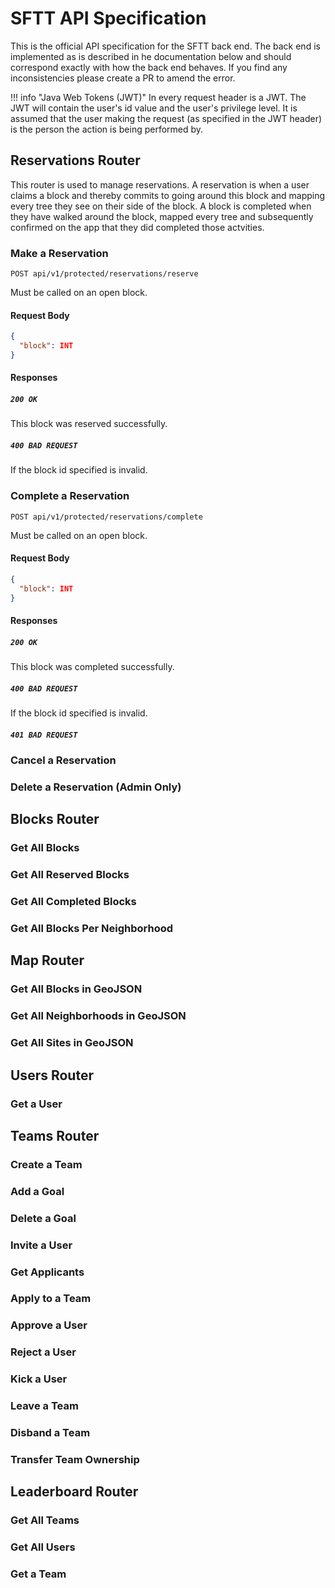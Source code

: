 # SFTT API Specification
This is the official API specification for the SFTT back end. The back end is implemented as is described in he documentation below and should correspond exactly with how the back end behaves. If you find any inconsistencies please create a PR to amend the error.

!!! info "Java Web Tokens (JWT)"
    In every request header is a JWT. The JWT will contain the user's id value and the user's privilege level.
    It is assumed that the user making the request (as specified in the JWT header) is the person the action is being performed by.

## Reservations Router
This router is used to manage reservations. A reservation is when a user claims a block and thereby commits to going around this block and mapping every tree they see on their side of the block. A block is completed when they have walked around the block, mapped every tree and subsequently confirmed on the app that they did completed those actvities.

### Make a Reservation

`POST api/v1/protected/reservations/reserve`

Must be called on an open block.

#### Request Body

```json
{
  "block": INT
}
```

#### Responses

##### `200 OK`
This block was reserved successfully.

##### `400 BAD REQUEST`
If the block id specified is invalid.

### Complete a Reservation

`POST api/v1/protected/reservations/complete`

Must be called on an open block.

#### Request Body

```json
{
  "block": INT
}
```

#### Responses

##### `200 OK`
This block was completed successfully.

##### `400 BAD REQUEST`
If the block id specified is invalid.

##### `401 BAD REQUEST`

### Cancel a Reservation

### Delete a Reservation (Admin Only)

## Blocks Router

### Get All Blocks

### Get All Reserved Blocks

### Get All Completed Blocks

### Get All Blocks Per Neighborhood

## Map Router

### Get All Blocks in GeoJSON

### Get All Neighborhoods in GeoJSON

### Get All Sites in GeoJSON

## Users Router

### Get a User 

## Teams Router

### Create a Team

### Add a Goal

### Delete a Goal

### Invite a User

### Get Applicants

### Apply to a Team

### Approve a User

### Reject a User

### Kick a User

### Leave a Team

### Disband a Team

### Transfer Team Ownership

## Leaderboard Router

### Get All Teams

### Get All Users

### Get a Team